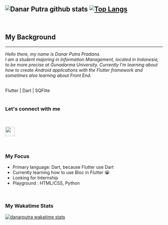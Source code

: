 

![Danar Putra github stats](https://github-readme-stats.vercel.app/api?username=danarputra4648&show_icons=true&theme=radical)
[![Top Langs](https://github-readme-stats.vercel.app/api/top-langs/?username=danarputra4648&layout=compact&theme=radical)](https://github.com/anuraghazra/github-readme-stats)
---
<br>

## My Background
---

*Hello there, my name is Danar Putra Pradana. <br>
I am a student majoring in Information Management, located in Indonesia, to be more precise at Gunadarma University.
Currently I'm learning about how to create Android applications with the Flutter framework and sometimes also learning about Front End.*

<br>
Flutter | Dart | SQFlite

<br>
<br>

### Let's connect with me

<br>

[<img height="30" src="icons/linkedin.ico"/>](https://www.linkedin.com/in/danar-p-530197108/)

<br>

### My Focus
* Primary language: Dart, because Flutter use Dart
* Currently learning how to use Bloc in Flutter :sob:
* Looking for Internship 
* Playground : HTML/CSS, Python

<br>

### My Wakatime Stats
[![danarputra wakatime stats](https://github-readme-stats.vercel.app/api/wakatime?username=danarputra&theme=radical)](https://github.com/anuraghazra/github-readme-stats)





